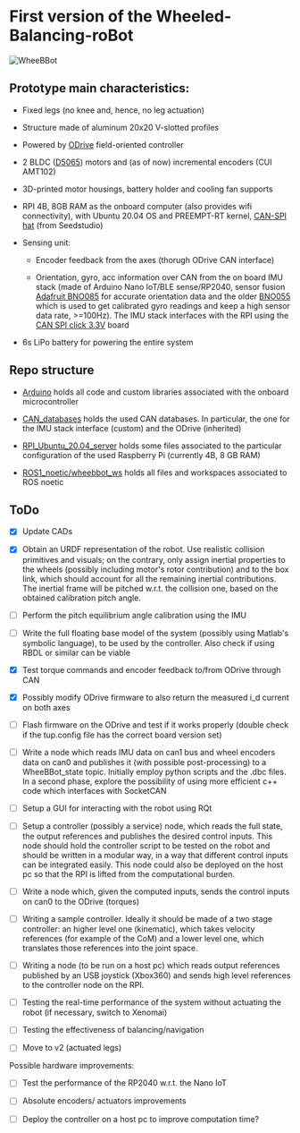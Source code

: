 # First version of the Wheeled-Balancing-roBot

![WheeBBot](https://github.com/AndPatr/github_repo_images/blob/main/WheeBBot-v1/wheebbot_repo_image_compressed-min.jpg)

## Prototype main characteristics:

- Fixed legs (no knee and, hence, no leg actuation)

- Structure made of aluminum 20x20 V-slotted profiles

- Powered by [ODrive](https://odriverobotics.com/) field-oriented controller 

- 2 BLDC ([D5065](https://eu.odriverobotics.com/shop/odrive-custom-motor-d5065)) motors and (as of now) incremental encoders  (CUI AMT102)

- 3D-printed motor housings, battery holder and cooling fan supports

- RPI 4B, 8GB RAM as the onboard computer (also provides wifi connectivity), with Ubuntu 20.04 OS and PREEMPT-RT kernel, [CAN-SPI hat](https://wiki.seeedstudio.com/2-Channel-CAN-BUS-FD-Shield-for-Raspberry-Pi/) (from Seedstudio)

- Sensing unit:

  - Encoder feedback from the axes (thorugh ODrive CAN interface)
  
  - Orientation, gyro, acc information over CAN from the on board IMU stack (made of Arduino Nano IoT/BLE sense/RP2040, sensor fusion [Adafruit BNO085](https://learn.adafruit.com/adafruit-9-dof-orientation-imu-fusion-breakout-bno085) for accurate orientation data and the older [BNO055](https://learn.adafruit.com/adafruit-bno055-absolute-orientation-sensor) which is used to get calibrated gyro readings and keep a high sensor data rate, >=100Hz). The IMU stack interfaces with the RPI using the [CAN SPI click 3.3V](https://www.mikroe.com/can-spi-33v-click) board

- 6s LiPo battery for powering the entire system

## Repo structure

- [Arduino](https://github.com/AndPatr/WheeBBot-v1/tree/main/Arduino) holds all code and custom libraries associated with the onboard microcontroller

- [CAN_databases](https://github.com/AndPatr/WheeBBot-v1/tree/main/CAN_databases) holds the used CAN databases. In particular, the one for the IMU stack interface (custom) and the ODrive (inherited)

- [RPI_Ubuntu_20.04_server](https://github.com/AndPatr/WheeBBot-v1/tree/main/RPI_Ubuntu_20.04_server) holds some files associated to the particular configuration of the used Raspberry Pi (currently 4B, 8 GB RAM)

- [ROS1_noetic/wheebbot_ws](https://github.com/AndPatr/WheeBBot-v1/tree/main/ROS1_noetic/wheebbot_ws) holds all files and workspaces associated to ROS noetic 


## ToDo

- [x] Update CADs

- [x] Obtain an URDF representation of the robot. Use realistic collision primitives and visuals; on the contrary, only assign inertial properties to the wheels (possibly including motor's rotor contribution) and to the box link, which should account for all the remaining inertial contributions. The inertial frame will be pitched w.r.t. the collision one, based on the obtained calibration pitch angle.

- [ ] Perform the pitch equilibrium angle calibration using the IMU

- [ ] Write the full floating base model of the system (possibly using Matlab's symbolic language), to be used by the controller. Also check if using RBDL or similar can be viable

- [x] Test torque commands and encoder feedback to/from ODrive through CAN  

- [x] Possibly modify ODrive firmware to also return the measured i_d current on both axes

- [ ] Flash firmware on the ODrive and test if it works properly (double check if the tup.config file has the correct board version set)

- [ ] Write a node which reads IMU data on can1 bus and wheel encoders data on can0 and publishes it (with possible post-processing) to a WheeBBot_state topic. Initially employ python scripts and the .dbc files. In a second phase, explore the possibility of using more efficient c++ code which interfaces with SocketCAN

- [ ] Setup a GUI for interacting with the robot using RQt

- [ ] Setup a controller (possibly a service) node, which reads the full state, the output references and publishes the desired control inputs. This node should hold the controller script to be tested on the robot and should be written in a modular way, in a way that different control inputs can be integrated easily. This node could also be deployed on the host pc so that the RPI is lifted from the computational burden. 

- [ ] Write a node which, given the computed inputs, sends the control inputs on can0 to the ODrive (torques)
	  
- [ ] Writing a sample controller. Ideally it should be made of a two stage controller: an higher level one (kinematic), which takes velocity references (for example of the CoM) and a lower level one, which translates those references into the joint space.

- [ ] Writing a node (to be run on a host pc) which reads output references published by an USB joystick (Xbox360) and sends high level references to the controller node on the RPI.

- [ ] Testing the real-time performance of the system without actuating the robot (if necessary, switch to Xenomai)

- [ ] Testing the effectiveness of balancing/navigation

- [ ] Move to v2 (actuated legs)

Possible hardware improvements:

  - [ ] Test the performance of the RP2040 w.r.t. the Nano IoT
  
  - [ ] Absolute encoders/ actuators improvements
  
  - [ ] Deploy the controller on a host pc to improve computation time?
 



